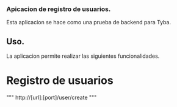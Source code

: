 ### Apicacion de registro de usuarios.

Esta aplicacion se hace como una prueba de backend para Tyba.

## Uso.

La aplicacion permite realizar las siguientes funcionalidades.

# Registro de usuarios

"""
http://[url]:[port]/user/create
"""
